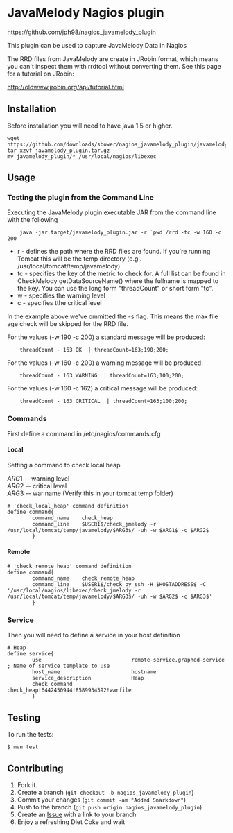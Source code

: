 JavaMelody Nagios plugin
=============

https://github.com/jph98/nagios_javamelody_plugin

This plugin can be used to capture JavaMelody Data in Nagios

The RRD files from JavaMelody are create in JRobin format, which means you can't inspect them with rrdtool without converting them.  See this page for a tutorial on JRobin:

http://oldwww.jrobin.org/api/tutorial.html

Installation
-----------

Before installation you will need to have java 1.5 or higher.

```
wget https://github.com/downloads/sbower/nagios_javamelody_plugin/javamelody_plugin.tar.gz
tar xzvf javamelody_plugin.tar.gz
mv javamelody_plugin/* /usr/local/nagios/libexec
```

Usage
-----

### Testing the plugin from the Command Line

Executing the JavaMelody plugin executable JAR from the command line with the following

        java -jar target/javamelody_plugin.jar -r `pwd`/rrd -tc -w 160 -c 200

* r - defines the path where the RRD files are found.  If you're running Tomcat this will be the temp directory (e.g.. /usr/local/tomcat/temp/javamelody)
* tc - specifies the key of the metric to check for.  A full list can be found in CheckMelody getDataSourceName() where the fullname is mapped to the key.  You can use the long form "threadCount" or short form "tc".
* w - specifies the warning level
* c - specifies tthe critical level

In the example above we've ommitted the -s flag.  This means the max file age check will be skipped for the RRD file.

For the values (-w 190 -c 200) a standard message will be produced:

        threadCount - 163 OK  | threadCount=163;190;200;

For the values (-w 160 -c 200) a warning message will be produced:

        threadCount - 163 WARNING  | threadCount=163;100;200;
        
For the values (-w 160 -c 162) a critical message will be produced:

        threadCount - 163 CRITICAL  | threadCount=163;100;200;

###  Commands

First define a command in /etc/nagios/commands.cfg

#### Local

Setting a command to check local heap

$ARG1$ -- warning level <br />
$ARG2$ -- critical level <br />
$ARG3$ -- war name (Verify this in your tomcat temp folder) <br />

```
# 'check_local_heap' command definition
define command{
        command_name    check_heap
        command_line    $USER1$/check_jmelody -r /usr/local/tomcat/temp/javamelody/$ARG3$/ -uh -w $ARG1$ -c $ARG2$
        }
```
        
#### Remote

```
# 'check_remote_heap' command definition
define command{
        command_name    check_remote_heap
        command_line    $USER1$/check_by_ssh -H $HOSTADDRESS$ -C '/usr/local/nagios/libexec/check_jmelody -r /usr/local/tomcat/temp/javamelody/$ARG3$/ -uh -w $ARG2$ -c $ARG3$'
        }
```

### Service

Then you will need to define a service in your host definition

```
# Heap
define service{
        use                             remote-service,graphed-service         ; Name of service template to use
        host_name                       hostname 
        service_description             Heap
        check_command                   check_heap!6442450944!8589934592!warfile
        }
```

Testing
-------

To run the tests:

    $ mvn test


Contributing
------------

1. Fork it.
2. Create a branch (`git checkout -b nagios_javamelody_plugin`)
3. Commit your changes (`git commit -am "Added Snarkdown"`)
4. Push to the branch (`git push origin nagios_javamelody_plugin`)
5. Create an [Issue][1] with a link to your branch
6. Enjoy a refreshing Diet Coke and wait


[1]: https://github.com/sbower/nagios_javamelody_plugin/issues
